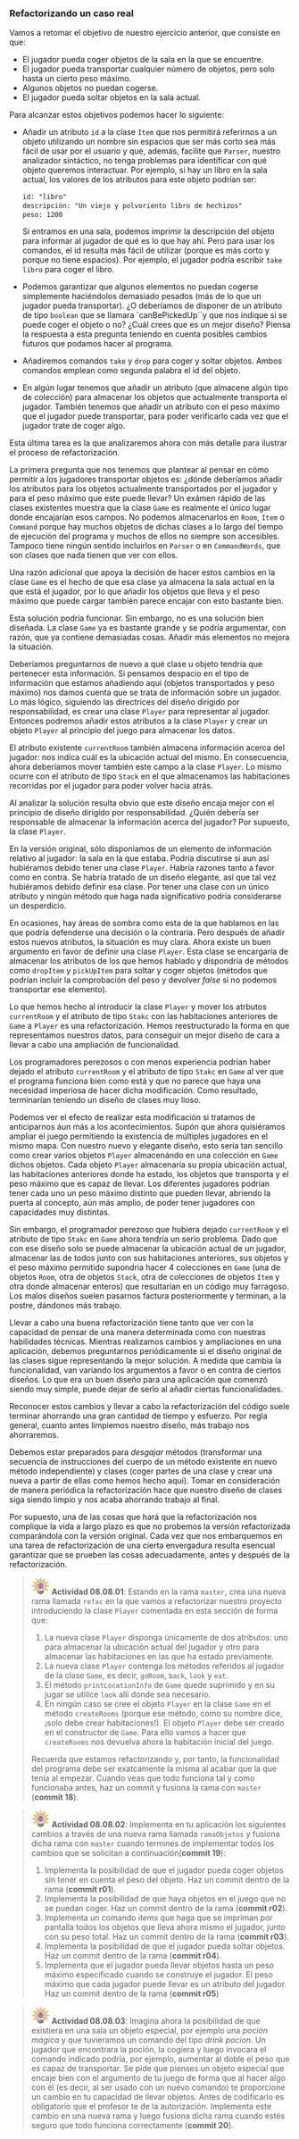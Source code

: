 ### Refactorizando un caso real

Vamos a retomar el objetivo de nuestro ejercicio anterior, que consiste en que: 

* El jugador pueda coger objetos de la sala en la que se encuentre.
* El jugador pueda transportar cualquier número de objetos, pero solo hasta un cierto peso máximo.
* Algunos objetos no puedan cogerse.
* El jugador pueda soltar objetos en la sala actual.

Para alcanzar estos objetivos podemos hacer lo siguiente:

* Añadir un atributo `id` a la clase `Item` que nos permitirá referirnos a un objeto utilizando un nombre sin espacios que ser más corto sea más fácil de usar por el usuario y que, además, facilite que `Parser`, nuestro analizador sintáctico, no tenga problemas para identificar con qué objeto queremos interactuar. Por ejemplo, si hay un libro en la sala actual, los valores de los atributos para este objeto podrían ser:

	```
	id: "libro"
	descripción: "Un viejo y polvoriento libro de hechizos"
	peso: 1200
	```

	Si entramos en una sala, podemos imprimir la descripción del objeto para informar al jugador de qué es lo que hay ahí. Pero para usar los comandos, el id resulta más fácil de utilizar (porque es más corto y porque no tiene espacios). Por ejemplo, el jugador podría escribir `take libro` para coger el libro.

* Podemos garantizar que algunos elementos no puedan cogerse simplemente haciéndolos demasiado pesados (más de lo que un jugador pueda transportar). ¿O deberíamos de disponer de un atributo de tipo `boolean` que se llamara `canBePickedUp``y que nos indique si se puede coger el objeto o no? ¿Cuál crees que es un mejor diseño? Piensa la respuesta a esta pregunta teniendo en cuenta posibles cambios futuros que podamos hacer al programa.

* Añadiremos comandos `take` y `drop` para coger y soltar objetos. Ambos comandos emplean como segunda palabra el id del objeto.

* En algún lugar tenemos que añadir un atributo (que almacene algún tipo de colección) para almacenar los objetos que actualmente transporta el jugador. También tenemos que añadir un atributo con el peso máximo que el jugador puede transportar, para poder verificarlo cada vez que el jugador trate de coger algo.

Esta última tarea es la que analizaremos ahora con más detalle para ilustrar el proceso de refactorización.

La primera pregunta que nos tenemos que plantear al pensar en cómo permitir a los jugadores transportar objetos es: ¿dónde deberíamos añadir los atributos para los objetos actualmente transportados por el jugador y para el peso máximo que este puede llevar? Un exámen rápido de las clases existentes muestra que la clase `Game`  es realmente el único lugar donde encajarían esos campos. No podemos almacenarlos en `Room`, `Item` o `Command` porque hay muchos objetos de dichas clases a lo largo del tiempo de ejecución del programa y muchos de ellos no siempre son accesibles. Tampoco tiene ningún sentido incluirlos en `Parser` o en `CommandWords`, que son clases que nada tienen que ver con ellos.

Una razón adicional que apoya la decisión de hacer estos cambios en la clase `Game` es el hecho de que esa clase ya almacena la sala actual en la que está el jugador, por lo que añadir los objetos que lleva y el peso máximo que puede cargar también parece encajar con esto bastante bien.

Esta solución podría funcionar. Sin embargo, no es una solución bien diseñada. La clase `Game` ya es bastante grande y se podría argumentar, con razón, que ya contiene demasiadas cosas. Añadir más elementos no mejora la situación.

Deberíamos preguntarnos de nuevo a qué clase u objeto tendría que pertenecer esta información. Si pensamos despacio en el tipo de información que estamos añadiendo aquí (objetos transportados y peso máximo) nos damos cuenta que se trata de información sobre un jugador. Lo más lógico, siguiendo las directrices del diseño dirigido por responsabilidad, es crear una clase `Player` para representar al jugador. Entonces podremos añadir estos atributos a la clase `Player` y crear un objeto `Player` al principio del juego para almacenar los datos.

El atributo existente `currentRoom` también almacena información acerca del jugador: nos indica cuál es la ubicación actual del mismo. En consecuencia, ahora deberíamos mover también este campo a la clase `Player`. Lo mismo ocurre con el atributo de tipo `Stack` en el que almacenamos las habitaciones recorridas por el jugador para poder volver hacia atrás.

Al analizar la solución resulta obvio que este diseño encaja mejor con el principio de diseño dirigido por responsabilidad. ¿Quién debería ser responsable de almacenar la información acerca del jugador? Por supuesto, la clase `Player`.

En la versión original, sólo disponíamos de un elemento de información relativo al jugador: la sala en la que estaba. Podría discutirse si aun así hubiéramos debido tener una clase `Player`. Habría razones tanto a favor como en contra. Se habría tratado de un diseño elegante, así que tal vez hubiéramos debido definir esa clase. Por tener una clase con un único atributo y ningún método que haga nada significativo podría considerarse un desperdicio.

En ocasiones, hay áreas de sombra como esta de la que hablamos en las que podría defenderse una decisión o la contraria. Pero después de añadir estos nuevos atributos, la situación es muy clara. Ahora existe un buen argumento en favor de definir una clase `Player`. Esta clase se encargaría de almacenar los atributos de los que hemos hablado y dispondría de métodos como `dropItem` y `pickUpItem` para soltar y coger objetos (métodos que podrían incluir la comprobación del peso y devolver _false_ si no podemos transportar ese elemento).

Lo que hemos hecho al introducir la clase `Player` y mover los atrbutos `currentRoom` y el atributo de tipo `Stakc` con las habitaciones anteriores de `Game` a `Player` es una refactorización. Hemos reestructurado la forma en que representamos nuestros datos, para conseguir un mejor diseño de cara a llevar a cabo una ampliación de funcionalidad.

Los programadores perezosos o con menos experiencia podrían haber dejado el atributo `currentRoom` y el atributo de tipo `Stakc` en `Game` al ver que el programa funciona bien como está y que no parece que haya una necesidad imperiosa de hacer dicha modificación. Como resultado, terminarían teniendo un diseño de clases muy lioso.

Podemos ver el efecto de realizar esta modificación si tratamos de anticiparnos áun más a los acontecimientos. Supón que ahora quisiéramos ampliar el juego permitiendo la existencia de múltiples jugadores en el mismo mapa. Con nuestro nuevo y elegante diseño, esto sería tan sencillo como crear varios objetos `Player` almacenándo en una colección en `Game` dichos objetos. Cada objeto `Player` almacenaría su propia ubicación actual, las habitaciones anteriores donde ha estado, los objetos que transporta y el peso máximo que es capaz de llevar. Los diferentes jugadores podrían tener cada uno un peso máximo distinto que pueden llevar, abriendo la puerta al concepto, aún más amplio, de poder tener jugadores con capacidades muy distintas.

Sin embargo, el programador perezoso que hubiera dejado `currentRoom` y el atributo de tipo `Stakc` en `Game` ahora tendría un serio problema. Dado que con ese diseño solo se puede almacenar la ubicación actual de un jugador, almacenar las de todos junto con sus habitaciones anteriores, sus objetos y el peso máximo permitido supondria hacer 4 colecciones en `Game` (una de objetos `Room`, otra de objetos `Stack`, otra de colecciones de objetos `Item` y otra donde almacenar enteros) que resultarían en un código muy farragoso. Los malos diseños suelen pasarnos factura posteriormente y terminan, a la postre, dándonos más trabajo.

Llevar a cabo una buena refactorización tiene tanto que ver con la capacidad de pensar de una manera determinada como con nuestras habilidades técnicas. Mientras realizamos cambios y ampliaciones en una aplicación, debemos preguntarnos periódicamente si el diseño original de las clases sigue representando la mejor solución. A medida que cambia la funcionalidad, van variando los argumentos a favor o en contra de ciertos diseños. Lo que era un buen diseño para una aplicación que comenzó siendo muy simple, puede dejar de serlo al añadir ciertas funcionalidades.

Reconocer estos cambios y llevar a cabo la refactorización del código suele terminar ahorrando una gran cantidad de tiempo y esfuerzo. Por regla general, cuanto antes limpiemos nuestro diseño, más trabajo nos ahorraremos.

Debemos estar preparados para _desgajar_ métodos (transformar una secuencia de instrucciones del cuerpo de un método existente en nuevo método independiente) y clases (coger partes de una clase y crear una nueva a partir de ellas como hemos hecho aquí). Tomar en consideración de manera periódica la refactorización hace que nuestro diseño de clases siga siendo limpio y nos acaba ahorrando trabajo al final.

Por supuesto, una de las cosas que hará que la refactorización nos complique la vida a largo plazo es que no probemos la versión refactorizada comparándola con la versión original. Cada vez que nos embarquemos en una tarea de refactorización de una cierta envergadura resulta esencual garantizar que se prueben las cosas adecuadamente, antes y después de la refactorización.

> ![](brain.png) **Actividad 08.08.01**: Estando en la rama `master`, crea una nueva rama llamada `refac` en la que vamos a refactorizar nuestro proyecto introduciendo la clase `Player` comentada en esta sección de forma que:
>
> 1. La nueva clase `Player` disponga únicamente de dos atributos: uno para almacenar la ubicación actual del jugador y otro para almacenar las habitaciones en las que ha estado previamente.
> 2. La nueva clase `Player` contenga los métodos referidos al jugador de la clase `Game`, es decir, `goRoom`, `back`, `look` y `eat`. 
> 3. El método `printLocationInfo` de `Game` quede suprimido y en su jugar se utilice `look` allí donde sea necesario.
> 4. En ningún caso se cree el objeto `Player` en la clase `Game` en el método `createRooms` (porque ese método, como su nombre dice, ¡solo debe crear habitaciones!). El objeto `Player` debe ser creado en el constructor de `Game`. Para ello vamos a hacer que `createRooms` nos devuelva ahora la habitación inicial del juego.
>
> Recuerda que estamos refactorizando y, por tanto, la funcionalidad del programa debe ser exatcamente la misma al acabar que la que tenía al empezar. Cuando veas que todo funciona tal y como funcionaba antes, haz un commit y fusiona la rama con `master` (**commit 18**).

> ![](brain.png) **Actividad 08.08.02**: Implementa en tu aplicación los siguientes cambios a través de una nueva rama llamada `ramaObjetos` y fusiona dicha rama con `master` cuando termines de implementar todos los cambios que se solicitan a continuación(**commit 19**):
>
> 1. Implementa la posibilidad de que el jugador pueda coger objetos sin tener en cuenta el peso del objeto. Haz un commit dentro de la rama (**commit r01**).
> 2. Implementa la posibilidad de que haya objetos en el juego que no se puedan coger. Haz un commit dentro de la rama (**commit r02**).
> 2. Implementa un comando _items_ que haga que se impriman por pantalla todos los objetos que lleva ahora mismo el jugador, junto con su peso total. Haz un commit dentro de la rama (**commit r03**).
> 3.  Implementa la posibilidad de que el jugador pueda soltar objetos. Haz un commit dentro de la rama (**commit r04**).
> 4. Implementa que el jugador pueda llevar objetos hasta un peso máximo especificado cuando se construye el jugador. El peso máximo que cada jugador puede llevar es un atributo del jugador. Haz un commit dentro de la rama (**commit r05**)
  
> ![](brain.png) **Actividad 08.08.03**: Imagina ahora la posibilidad de que existiera en una sala un objeto especial, por ejemplo una _poción mágica_ y que tuvieramos un comando del tipo _drink pocion_. Un jugador que encontrara la poción, la cogiera y luego invocara el comando indicado podría, por ejemplo, aumentar al doble el peso que es capaz de transportar. Se pide que pienses un objeto especial que encaje bien con el argumento de tu juego de forma que al hacer algo con él (es decir, al ser usado con un nuevo comando) te proporcione un cambio en tu capacidad de llevar objetos. Antes de codificarlo es obligatorio que el profesor te de la autorización. Implementa este cambio en una nueva rama y luego fusiona dicha rama cuando estés seguro que todo funciona correctamente (**commit 20**).
